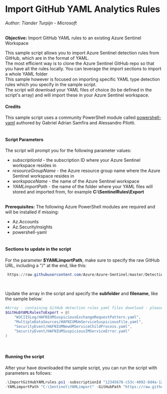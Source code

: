 # Import GitHub YAML Analytics Rules
*Author: Tiander Turpijn - Microsoft*
<br/><br/>

**Objective:** Import GitHub YAML rules to an existing Azure Sentinel Workspace <br/>

This sample script allows you to import Azure Sentinel detection rules from GitHub, which are in the format of YAML.<br/>
The most efficient way is to clone the Azure Sentinel GitHub repo so that you have all the rules locally. You can leverage the import sections to import a whole YAML folder<br/>
This sample however is focused on importing specific YAML type detection rules which you specify in the sample script.<br/>
The script will download your YAML files of choice (to be defined in the script's array) and will import these in your Azure Sentinel workspace.

#### Credits
This sample script uses a community PowerShell module called [powershell-yaml](https://www.powershellgallery.com/packages/powershell-yaml/0.4.2) authored by Gabriel Adrian Samfira and Alessandro Pilotti.
<br/><br/>

#### Script Parameters
The script will prompt you for the following parameter values:
* *subscriptionId* - the subscription ID where your Azure Sentinel workspace resides in
* *resourceGroupName* - the Azure resource group name where the Azure Sentinel workspace resides in
* *workspaceName* - the name of the Azure Sentinel workspace
* *YAMLimportPath* - the name of the folder where your YAML files will stored and imported from, for example **C:\SentinelRules\Export**
<br/><br/>

**Prerequisites:**
The following Azure PowerShell modules are required and will be installed if missing:
* Az.Accounts
* Az.SecurityInsights
* powershell-yaml
<br/><br/>

#### Sections to update in the script
For the parameter **$YAMLimportPath**, make sure to specify the raw GitHub URL, including a "/" at the end, like this:
```powershell
 https://raw.githubusercontent.com/Azure/Azure-Sentinel/master/Detections/
```
<br/>

Update the array in the script and specify the **subfolder** and **filename**, like the sample below:
```powershell
#Array - containing GitHub detection rules yaml files download - please the subfolder as well
$GitHubYAMLRulesToExport = @(
    "W3CIISLog/HAFNIUMSuspiciousExchangeRequestPattern.yaml",
    "MultipleDataSources/HAFNIUMUmServiceSuspiciousFile.yaml",
    "SecurityEvent/HAFNIUMNewUMServiceChildProcess.yaml",
    "SecurityEvent/HAFNIUMSuspiciousIMServiceError.yaml"
)
```
<br/>

#### Running the script
After your have downloaded the sample script, you can run the script with parameters as follows:
```powershell
.\ImportGitHubYAMLrules.ps1 -subscriptionId "12345678-c53c-4092-8d4a-12345678900c" -resourceGroupName "myResourceGroupName" -workspaceName "mySentinelworkspaceName" `
-YAMLimportPath "C:\Sentinel\YAMLimport" -GitHubPath "https://raw.githubusercontent.com/Azure/Azure-Sentinel/master/Detections/"
```
